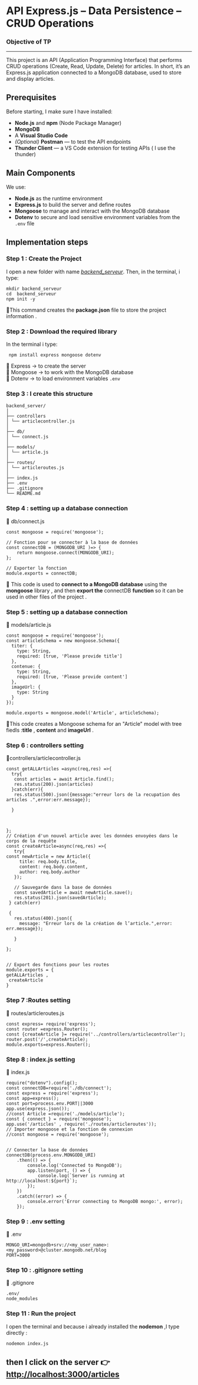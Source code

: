 #  API Express.js – Data Persistence –CRUD Operations
###  Objective of TP
---

This project is an API (Application Programming Interface) that performs CRUD operations (Create, Read, Update, Delete) for articles.
In short, it’s an Express.js application connected to a MongoDB database, used to store and display articles.



##  Prerequisites
Before starting, I make sure I have installed:

* **Node.js** and **npm** (Node Package Manager)
* **MongoDB** 
* A  **Visual Studio Code**
* *(Optional)* **Postman** — to test the API endpoints
* **Thunder Client** — a VS Code extension for testing APIs ( I use the thunder)



## Main Components

We use:
 * **Node.js** as the runtime environment
* **Express.js** to build the server and define routes
* **Mongoose** to manage and interact with the MongoDB database
* **Dotenv**  to secure and load sensitive environment variables from the `.env` file


## Implementation steps

### Step 1 : Create the Project

I open a new folder with name <u>*backend_serveur*</u>. 
Then, in the terminal, i type:
```
mkdir backend_serveur
cd  backend_serveur
npm init -y 
``` 
🔹This command creates the **package.json**  file to store the project information .
### Step 2 : Download the required library
In the terminal  i type:
```
 npm install express mongoose dotenv
``` 
🔹 Express → to create the server  
🔹 Mongoose → to work with the MongoDB database  
🔹 Dotenv → to load environment variables `.env`  
### Step 3 : I create this structure
```
backend_server/ 
│
├── controllers
│ └── articlecontroller.js 
│ 
├── db/ 
│ └── connect.js 
│ 
├── models/ 
│ └── article.js 
│ 
├── routes/ 
│ └── articleroutes.js 
│ 
├── index.js 
├── .env 
├── .gitignore 
└── README.md 
```
### Step 4 : setting up a database connection 

📁 db/connect.js
```// Importer mongoose
const mongoose = require('mongoose');

// Fonction pour se connecter à la base de données
const connectDB = (MONGODB_URI )=> {
    return mongoose.connect(MONGODB_URI);
};

// Exporter la fonction
module.exports = connectDB;
```
🔹 This code is used to **connect to a MongoDB database** using the **mongoose** library , and then **export the**   connectDB **function** so it can be used in other files of the project .
### Step 5 : setting up a database connection 

📁 models/article.js
```
const mongoose = require('mongoose');
const articleSchema = new mongoose.Schema({
  titer: {
    type: String,
    required: [true, 'Please provide title']
  },
  contenue: {
    type: String,
    required: [true, 'Please provide content']
  },
  imageUrl: {
    type: String
  }
});

module.exports = mongoose.model('Article', articleSchema);

```
🔹This code creates a Mongoose schema for an "Article" model with tree fiedls :**title** , **content**  and **imageUrl** .

### Step 6 : controllers setting 
 📁controllers/articlecontroller.js
 ```const article=require('../models/article');
const getALLArticles =async(req,res) =>{
   try{
    const articles = await Article.find();
    res.status(200).json(articles)
   }catch(err){
    res.status(500).json({message:"erreur lors de la recupation des articles .",error:err.message});
    
   }



 };
 // Création d'un nouvel article avec les données envoyées dans le corps de la requête
 const createArticle=async(req,res) =>{
    try{
 const newArticle = new Article({
      title: req.body.title,
      content: req.body.content,
      author: req.body.author
    });

    // Sauvegarde dans la base de données
    const savedArticle = await newArticle.save();
    res.status(201).json(savedArticle);
  } catch(err)
  
  {
    res.status(400).json({
      message: "Erreur lors de la création de l’article.",error: err.message});

    }

};
 

// Export des fonctions pour les routes
module.exports = {
 getALLArticles ,
  createArticle
}
```
### Step 7 :Routes setting
📁 routes/articleroutes.js
```
const express= require('express');
const router =express.Router();
const {createArticle }= require('../controllers/articlecontroller');
router.post('/',createArticle);
module.exports=express.Router();

```
### Step 8 : index.js setting
📄 index.js 
```
require("dotenv").config();
const connectDB=require('./db/connect');
const express = require('express');
const app=express();
const port=process.env.PORT||3000
app.use(express.json());
//const Article =require('./models/article');
const { connect } = require('mongoose');
app.use('/articles' , require('./routes/articleroutes'));
// Importer mongoose et la fonction de connexion
//const mongoose = require('mongoose');


// Connecter la base de données
connectDB(process.env.MONGODB_URI)
    .then(() => {
        console.log('Connected to MongoDB');
        app.listen(port, () => {
            console.log(`Server is running at http://localhost:${port}`);
        });
    })
    .catch((error) => {
        console.error('Error connecting to MongoDB mongo:', error);
    });
```
### Step 9 :   .env setting
📄  .env 
```env 
MONGO_URI=mongodb+srv://<my_user_name>:<my_password>@cluster.mongodb.net/blog 
PORT=3000 
``` 
### Step 10 :   .gitignore setting
📄  .gitignore
```
.env/
node_modules
```
### Step 11 :   Run the project
I open the terminal and because i already installed the **nodemon** ,I type directly :
```
nodemon index.js
```
then I click on the server  👉 [http://localhost:3000/articles](http://localhost:3000/articles)
---

